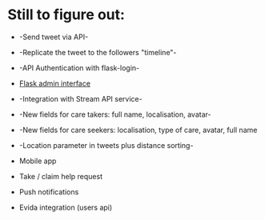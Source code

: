 # Still to figure out:

- -Send tweet via API-
- -Replicate the tweet to the followers "timeline"-
- -API Authentication with flask-login-
- [Flask admin interface](https://github.com/mrjoes/flask-admin/)
- -Integration with Stream API service-
- -New fields for care takers: full name, localisation, avatar-
- -New fields for care seekers: localisation, type of care, avatar, full name
- -Location parameter in tweets plus distance sorting-

- Mobile app
- Take / claim help request
- Push notifications
- Evida integration (users api)